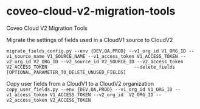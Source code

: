 # coveo-cloud-v2-migration-tools
Coveo Cloud V2 Migration Tools

Migrate the settings of fields used in a CloudV1 source to CloudV2

 `migrate_fields_config.py --env {DEV,QA,PROD} --v1_org_id V1_ORG_ID
                                --v1_source_name V1_SOURCE_NAME
                                --v1_access_token V1_ACCESS_TOKEN --v2_org_id
                                V2_ORG_ID --v2_source_id V2_SOURCE_ID
                                --v2_access_token V2_ACCESS_TOKEN                                --delete_fields [OPTIONAL_PARAMETER_TO_DELETE_UNUSED_FIELDS]`

Copy user fields from a CloudV1 to a CloudV2 organization
`copy_user_fields.py --env {DEV,QA,PROD} --v1_org_id V1_ORG_ID --v1_access_token V1_ACCESS_TOKEN --v2_org_id 
V2_ORG_ID --v2_access_token V2_ACCESS_TOKEN`
                                